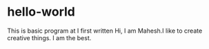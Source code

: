# hello-world
This is basic program at I first written
Hi, I am Mahesh.I like to create creative things. I am the best.
